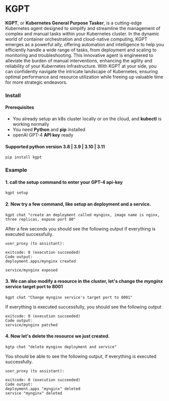 # KGPT
**KGPT**, or **Kubernetes General Purpose Tasker**, is a cutting-edge Kubernetes agent designed to simplify and streamline the management of complex and manual tasks within your Kubernetes cluster. In the dynamic world of container orchestration and cloud-native computing, KGPT emerges as a powerful ally, offering automation and intelligence to help you efficiently handle a wide range of tasks, from deployment and scaling to monitoring and troubleshooting. This innovative agent is engineered to alleviate the burden of manual interventions, enhancing the agility and reliability of your Kubernetes infrastructure. With KGPT at your side, you can confidently navigate the intricate landscape of Kubernetes, ensuring optimal performance and resource utilization while freeing up valuable time for more strategic endeavors.

### Install

#### Prerequisites
- You already setup an k8s cluster locally or on the cloud, and **kubectl** is working normally
- You need **Python** and **pip** installed
- openAI GPT-4 **API key** ready

#### Supported python version 3.8 | 3.9 | 3.10 | 3.11

```commandline 
pip install kgpt
```

### Example
#### 1. call the setup command to enter your GPT-4 api-key
```commandline
kgpt setup
```

#### 2. Now try a few command, like setup an deployment and a service.
```commandline
kgpt chat "create an deployment called mynginx, image name is nginx, three replicas, expose port 80"
```
After a few seconds you should see the following output if everything is executed successfully.

```
user_proxy (to assistant):

exitcode: 0 (execution succeeded)
Code output: 
deployment.apps/mynginx created

service/mynginx exposed
```

#### 3. We can also modify a resource in the cluster, let's change the *mynginx* service target port to 8001

```commandline
kgpt chat "Change mynginx service's target port to 8001"
```

If everything is executed successfully, you should see the following output

```commandline
exitcode: 0 (execution succeeded)
Code output: 
service/mynginx patched
```

#### 4. Now let's delete the resource we just created.
```commandline
kgtp chat "delete mynginx deployment and service"
```
You should be able to see the following output, if everything is executed successfully.

```commandline
user_proxy (to assistant):

exitcode: 0 (execution succeeded)
Code output: 
deployment.apps "mynginx" deleted
service "mynginx" deleted
```